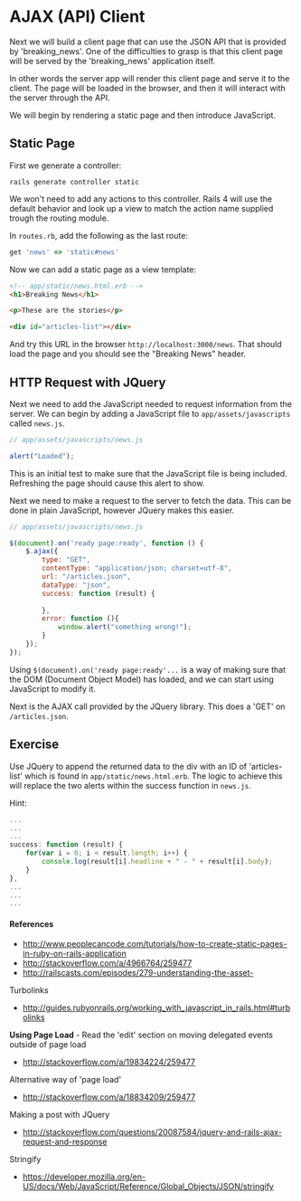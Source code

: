 # AJAX (API) Client

Next we will build a client page that can use the JSON API that is provided by 'breaking_news'. One of the difficulties to grasp is that this client page will be served by the 'breaking_news' application itself. 

In other words the server app will render this client page and serve it to the client. The page will be loaded in the browser, and then it will interact with the server through the API.

We will begin by rendering a static page and then introduce JavaScript. 

## Static Page

First we generate a controller:

```
rails generate controller static 
```
We won't need to add any actions to this controller. Rails 4 will use the default behavior and look up a view to match the action name supplied trough the routing module.


In `routes.rb`, add the following as the last route:

```ruby
get 'news' => 'static#news'
```

Now we can add a static page as a view template:

```html
<!-- app/static/news.html.erb -->
<h1>Breaking News</h1>

<p>These are the stories</p>

<div id="articles-list"></div>
```

And try this URL in the browser `http://localhost:3000/news`.  That should load the page and you should see the "Breaking News" header.


## HTTP Request with JQuery

Next we need to add the JavaScript needed to request information from the server. We can begin by adding a JavaScript file to `app/assets/javascripts` called `news.js`.

```js
// app/assets/javascripts/news.js

alert("Loaded");

```

This is an initial test to make sure that the JavaScript file is being included. Refreshing the page should cause this alert to show.

Next we need to make a request to the server to fetch the data. This can be done in plain JavaScript, however JQuery makes this easier. 


```js
// app/assets/javascripts/news.js

$(document).on('ready page:ready', function () {
	$.ajax({
		type: "GET",
		contentType: "application/json; charset=utf-8",
		url: "/articles.json",
		dataType: "json",
		success: function (result) {
			
		},
		error: function (){
			window.alert("something wrong!");
		}
	}); 
});

```

Using `$(document).on('ready page:ready'...` is a way of making sure that the DOM (Document Object Model) has loaded, and we can start using JavaScript to modify it.

Next is the AJAX call provided by the JQuery library. This does a 'GET' on `/articles.json`.

## Exercise 

Use JQuery to append the returned data to the div with an ID of 'articles-list' which is found in `app/static/news.html.erb`. The logic to achieve this will replace the two alerts within the success function in `news.js`.

Hint:

```js
...
...
...
success: function (result) {
	for(var i = 0; i < result.length; i++) {
		console.log(result[i].headline + " - " + result[i].body);
	}
},
...
...
...

```


#### References

* http://www.peoplecancode.com/tutorials/how-to-create-static-pages-in-ruby-on-rails-application
* http://stackoverflow.com/a/4966764/259477
* http://railscasts.com/episodes/279-understanding-the-asset-

Turbolinks  
* http://guides.rubyonrails.org/working_with_javascript_in_rails.html#turbolinks

**Using Page Load** - Read the 'edit' section on moving delegated events outside of page load
* http://stackoverflow.com/a/19834224/259477

Alternative way of 'page load'  
* http://stackoverflow.com/a/18834209/259477

Making a post with JQuery  
* http://stackoverflow.com/questions/20087584/jquery-and-rails-ajax-request-and-response

Stringify 
* https://developer.mozilla.org/en-US/docs/Web/JavaScript/Reference/Global_Objects/JSON/stringify